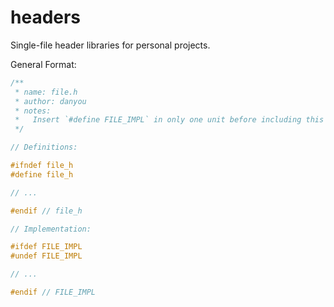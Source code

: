 # headers

Single-file header libraries for personal projects. 

General Format:

```c
/** 
 * name: file.h
 * author: danyou
 * notes: 
 *   Insert `#define FILE_IMPL` in only one unit before including this file.
 */

// Definitions:

#ifndef file_h
#define file_h

// ...

#endif // file_h

// Implementation:

#ifdef FILE_IMPL
#undef FILE_IMPL

// ...

#endif // FILE_IMPL

```